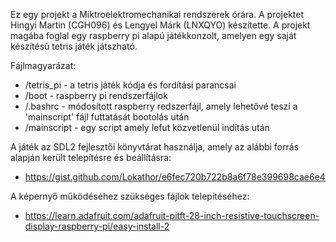 Ez egy projekt a Miktroelektromechanikai rendszerek órára.
A projektet Hingyi Martin (CGH096) és Lengyel Márk (LNXQYO) készítette.
A projekt magába foglal egy raspberry pi alapú játékkonzolt, amelyen egy saját készítésű tetris játék játszható.

Fájlmagyarázat:
  * /tetris_pi - a tetris játék kódja és fordítási parancsai
  * /boot - raspberry pi rendszerfájlok
  * /.bashrc - módosított raspberry redszerfájl, amely lehetővé teszi a 'mainscript' fájl futtatását bootolás után
  * /mainscript - egy script amely lefut közvetlenül indítás után

A játék az SDL2 fejlesztői könyvtárat használja, amely az alábbi forrás alapján került telepítésre és beállításra:
  * https://gist.github.com/Lokathor/e6fec720b722b8a6f78e399698cae6e4

A képernyő működéséhez szükséges fájlok telepítéséhez:
  * https://learn.adafruit.com/adafruit-pitft-28-inch-resistive-touchscreen-display-raspberry-pi/easy-install-2
